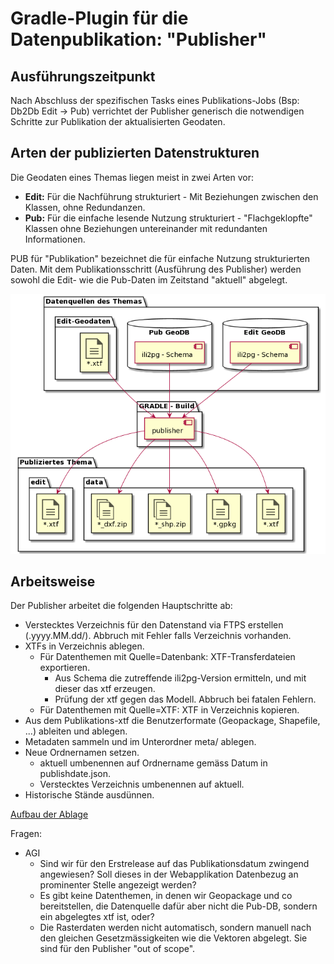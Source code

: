 # Gradle-Plugin für die Datenpublikation: "Publisher"

## Ausführungszeitpunkt

Nach Abschluss der spezifischen Tasks eines Publikations-Jobs (Bsp: Db2Db Edit -> Pub) verrichtet der Publisher generisch die notwendigen Schritte zur Publikation
der aktualisierten Geodaten.

## Arten der publizierten Datenstrukturen

Die Geodaten eines Themas liegen meist in zwei Arten vor:

* **Edit:** Für die Nachführung strukturiert - Mit Beziehungen zwischen den Klassen, ohne Redundanzen.
* **Pub:** Für die einfache lesende Nutzung strukturiert - "Flachgeklopfte" Klassen ohne Beziehungen untereinander mit redundanten Informationen.

PUB für "Publikation" bezeichnet die für einfache Nutzung strukturierten Daten.
Mit dem Publikationsschritt (Ausführung des Publisher) werden sowohl die Edit- wie die Pub-Daten im Zeitstand "aktuell" abgelegt.

![Publisher](res/publisher.png)

## Arbeitsweise

Der Publisher arbeitet die folgenden Hauptschritte ab:

* Verstecktes Verzeichnis für den Datenstand via FTPS erstellen (.yyyy.MM.dd/). Abbruch mit Fehler falls Verzeichnis vorhanden.
* XTFs in Verzeichnis ablegen.
  * Für Datenthemen mit Quelle=Datenbank: XTF-Transferdateien exportieren.
    * Aus Schema die zutreffende ili2pg-Version ermitteln, und mit dieser das xtf erzeugen.
    * Prüfung der xtf gegen das Modell. Abbruch bei fatalen Fehlern.
  * Für Datenthemen mit Quelle=XTF: XTF in Verzeichnis kopieren.
* Aus dem Publikations-xtf die Benutzerformate (Geopackage, Shapefile, ...) ableiten und ablegen.
* Metadaten sammeln und im Unterordner meta/ ablegen.
* Neue Ordnernamen setzen.
  * aktuell umbenennen auf Ordnername gemäss Datum in publishdate.json.
  * Verstecktes Verzeichnis umbenennen auf aktuell.
* Historische Stände ausdünnen.

[Aufbau der Ablage](file_pub/ablage_struktur.md)

Fragen:
* AGI
  * Sind wir für den Erstrelease auf das Publikationsdatum zwingend angewiesen? Soll dieses in der Webapplikation Datenbezug an prominenter Stelle angezeigt werden?
  * Es gibt keine Datenthemen, in denen wir Geopackage und co bereitstellen, die Datenquelle dafür aber nicht die Pub-DB, sondern ein abgelegtes xtf ist, oder?
  * Die Rasterdaten werden nicht automatisch, sondern manuell nach den gleichen Gesetzmässigkeiten wie die Vektoren abgelegt. Sie sind für den Publisher "out of scope".









